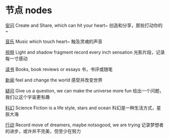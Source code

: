 节点 nodes
========


[安问](http://i.askender.com/)
	Create and Share, which can hit your heart~
	创造和分享，那些打动你的~

[音乐](http://i.askender.com/node/music)
	Music which touch heart~
	触及灵魂的声音

[视频](http://i.askender.com/node/film)
	Light and shadow fragment record every inch sensation
	光影片段，记录每一寸感动

[读书](http://i.askender.com/node/book)
	Books, book reviews or essays
	书，书评或随笔

[新闻](http://i.askender.com/node/news)
	feel and change the world
	感受并改变世界

[疑问](http://i.askender.com/node/ask)
	Give us a question, we can make the universe more fun
	给出一个问题，我们让这个宇宙更有趣

[科幻](http://i.askender.com/node/sf)
	Science Fiction is a life style, stars and ocean
	科幻是一种生活方式，星辰大海

[行动](http://i.askender.com/node/fire)
	Record move of dreamers, maybe notsogood, we are trying
	记录梦想者的进步，或许并不完美，但至少在努力

